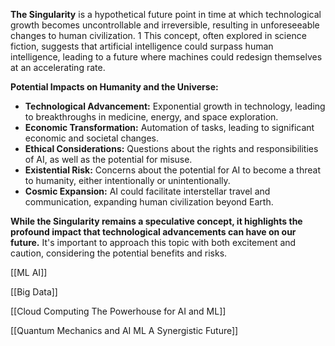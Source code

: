 
**The Singularity** is a hypothetical future point in time at which technological growth becomes uncontrollable and irreversible, resulting in unforeseeable changes to human civilization. 1 This concept, often explored in science fiction, suggests that artificial intelligence could surpass human intelligence, leading to a future where machines could redesign themselves at an accelerating rate.  



**Potential Impacts on Humanity and the Universe:**

- **Technological Advancement:** Exponential growth in technology, leading to breakthroughs in medicine, energy, and space exploration.
- **Economic Transformation:** Automation of tasks, leading to significant economic and societal changes.
- **Ethical Considerations:** Questions about the rights and responsibilities of AI, as well as the potential for misuse.
- **Existential Risk:** Concerns about the potential for AI to become a threat to humanity, either intentionally or unintentionally.
- **Cosmic Expansion:** AI could facilitate interstellar travel and communication, expanding human civilization beyond Earth.

**While the Singularity remains a speculative concept, it highlights the profound impact that technological advancements can have on our future.** It's important to approach this topic with both excitement and caution, considering the potential benefits and risks.

[[ML AI]]

[[Big Data]]

[[Cloud Computing The Powerhouse for AI and ML]]

[[Quantum Mechanics and AI ML A Synergistic Future]]

